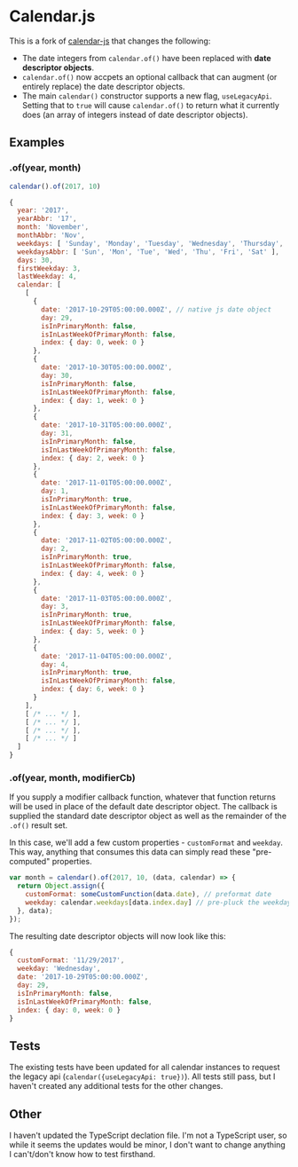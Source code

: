 # Calendar.js

This is a fork of [calendar-js](https://github.com/igor-ribeiro/calendar-js) that changes the following:

* The date integers from `calendar.of()` have been replaced with **date descriptor objects**.
* `calendar.of()` now accpets an optional callback that can augment (or entirely replace) the date descriptor objects.
* The main `calendar()` constructor supports a new flag, `useLegacyApi`. Setting that to `true` will cause `calendar.of()` to return what it currently does (an array of integers instead of date descriptor objects).




## Examples

### .of(year, month)
```js
calendar().of(2017, 10)

{
  year: '2017',
  yearAbbr: '17',
  month: 'November',
  monthAbbr: 'Nov',
  weekdays: [ 'Sunday', 'Monday', 'Tuesday', 'Wednesday', 'Thursday', 'Friday', 'Saturday' ],
  weekdaysAbbr: [ 'Sun', 'Mon', 'Tue', 'Wed', 'Thu', 'Fri', 'Sat' ],
  days: 30,
  firstWeekday: 3,
  lastWeekday: 4,
  calendar: [
    [
      {
        date: '2017-10-29T05:00:00.000Z', // native js date object
        day: 29,
        isInPrimaryMonth: false,
        isInLastWeekOfPrimaryMonth: false,
        index: { day: 0, week: 0 }
      },
      {
        date: '2017-10-30T05:00:00.000Z',
        day: 30,
        isInPrimaryMonth: false,
        isInLastWeekOfPrimaryMonth: false,
        index: { day: 1, week: 0 }
      },
      {
        date: '2017-10-31T05:00:00.000Z',
        day: 31,
        isInPrimaryMonth: false,
        isInLastWeekOfPrimaryMonth: false,
        index: { day: 2, week: 0 }
      },
      {
        date: '2017-11-01T05:00:00.000Z',
        day: 1,
        isInPrimaryMonth: true,
        isInLastWeekOfPrimaryMonth: false,
        index: { day: 3, week: 0 }
      },
      {
        date: '2017-11-02T05:00:00.000Z',
        day: 2,
        isInPrimaryMonth: true,
        isInLastWeekOfPrimaryMonth: false,
        index: { day: 4, week: 0 }
      },
      {
        date: '2017-11-03T05:00:00.000Z',
        day: 3,
        isInPrimaryMonth: true,
        isInLastWeekOfPrimaryMonth: false,
        index: { day: 5, week: 0 }
      },
      {
        date: '2017-11-04T05:00:00.000Z',
        day: 4,
        isInPrimaryMonth: true,
        isInLastWeekOfPrimaryMonth: false,
        index: { day: 6, week: 0 }
      }
    ],
    [ /* ... */ ],
    [ /* ... */ ],
    [ /* ... */ ],
    [ /* ... */ ]
  ]
}
```

### .of(year, month, modifierCb)

If you supply a modifier callback function, whatever that function returns will be used in place of the default date descriptor object. The callback is supplied the standard date descriptor object as well as the remainder of the `.of()` result set.

In this case, we'll add a few custom properties - `customFormat` and `weekday`. This way, anything that consumes this data can simply read these "pre-computed" properties.

```js
var month = calendar().of(2017, 10, (data, calendar) => {
  return Object.assign({
    customFormat: someCustomFunction(data.date), // preformat date
    weekday: calendar.weekdays[data.index.day] // pre-pluck the weekday
  }, data);
});
```

The resulting date descriptor objects will now look like this:

```js
{
  customFormat: '11/29/2017',
  weekday: 'Wednesday',
  date: '2017-10-29T05:00:00.000Z',
  day: 29,
  isInPrimaryMonth: false,
  isInLastWeekOfPrimaryMonth: false,
  index: { day: 0, week: 0 }
}
```


## Tests
The existing tests have been updated for all calendar instances to request the legacy api (`calendar({useLegacyApi: true})`). All tests still pass, but I haven't created any additional tests for the other changes.

## Other
I haven't updated the TypeScript declation file. I'm not a TypeScript user, so while it seems the updates would be minor, I don't want to change anything I can't/don't know how to test firsthand.